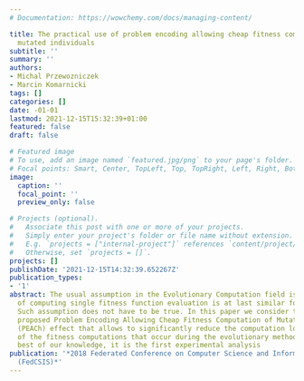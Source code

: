 ```yaml
---
# Documentation: https://wowchemy.com/docs/managing-content/

title: The practical use of problem encoding allowing cheap fitness computation of
  mutated individuals
subtitle: ''
summary: ''
authors:
- Michal Przewozniczek
- Marcin Komarnicki
tags: []
categories: []
date: -01-01
lastmod: 2021-12-15T15:32:39+01:00
featured: false
draft: false

# Featured image
# To use, add an image named `featured.jpg/png` to your page's folder.
# Focal points: Smart, Center, TopLeft, Top, TopRight, Left, Right, BottomLeft, Bottom, BottomRight.
image:
  caption: ''
  focal_point: ''
  preview_only: false

# Projects (optional).
#   Associate this post with one or more of your projects.
#   Simply enter your project's folder or file name without extension.
#   E.g. `projects = ["internal-project"]` references `content/project/deep-learning/index.md`.
#   Otherwise, set `projects = []`.
projects: []
publishDate: '2021-12-15T14:32:39.652267Z'
publication_types:
- '1'
abstract: The usual assumption in the Evolutionary Computation field is that a cost
  of computing single fitness function evaluation is at last similar for all cases.
  Such assumption does not have to be true. In this paper we consider the recently
  proposed Problem Encoding Allowing Cheap Fitness Computation of Mutated Individuals
  (PEACh) effect that allows to significantly reduce the computation load of some
  of the fitness computations that occur during the evolutionary method run. To the
  best of our knowledge, it is the first experimental analysis
publication: '*2018 Federated Conference on Computer Science and Information Systems
  (FedCSIS)*'
---
```

